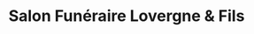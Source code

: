 ---
title: "Salon Funéraire Lovergne & Fils"
url: /etaples/salon-funeraire-lovergne-et-fils/
shop: directeurs de funérailles
---